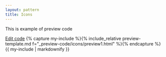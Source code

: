 ```yaml
---
layout: pattern
title: Icons
---
```

<div class="pl-pattern">
This is  example of preview code

<a href=¨¨ target=¨_blank¨>Edit code</a>
{% capture my-include %}{% include_relative preview-template.md f="_preview-code/icons/preview1.html" %}{% endcapture %}
{{ my-include | markdownify }}

</div>
